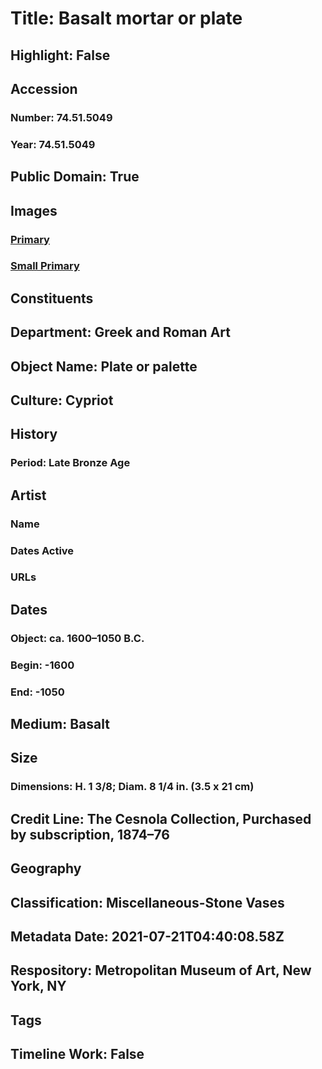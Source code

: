 # Title: Basalt mortar or plate
## Highlight: False
## Accession
### Number: 74.51.5049
### Year: 74.51.5049
## Public Domain: True
## Images
### [Primary](https://images.metmuseum.org/CRDImages/gr/original/DP149702.jpg)
### [Small Primary](https://images.metmuseum.org/CRDImages/gr/web-large/DP149702.jpg)
## Constituents
## Department: Greek and Roman Art
## Object Name: Plate or palette
## Culture: Cypriot
## History
### Period: Late Bronze Age
## Artist
### Name
### Dates Active
### URLs
## Dates
### Object: ca. 1600–1050 B.C.
### Begin: -1600
### End: -1050
## Medium: Basalt
## Size
### Dimensions: H. 1 3/8; Diam. 8 1/4 in. (3.5 x 21 cm)
## Credit Line: The Cesnola Collection, Purchased by subscription, 1874–76
## Geography
## Classification: Miscellaneous-Stone Vases
## Metadata Date: 2021-07-21T04:40:08.58Z
## Respository: Metropolitan Museum of Art, New York, NY
## Tags
## Timeline Work: False